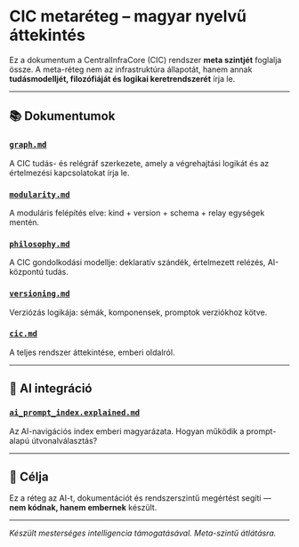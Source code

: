 # CIC metaréteg – magyar nyelvű áttekintés

Ez a dokumentum a CentralInfraCore (CIC) rendszer **meta szintjét** foglalja össze. A meta-réteg nem az infrastruktúra állapotát, hanem annak **tudásmodelljét, filozófiáját és logikai keretrendszerét** írja le.

---

## 📚 Dokumentumok

### [`graph.md`](./graph.md)

A CIC tudás- és relégráf szerkezete, amely a végrehajtási logikát és az értelmezési kapcsolatokat írja le.

### [`modularity.md`](./modularity.md)

A moduláris felépítés elve: kind + version + schema + relay egységek mentén.

### [`philosophy.md`](./philosophy.md)

A CIC gondolkodási modellje: deklaratív szándék, értelmezett relézés, AI-központú tudás.

### [`versioning.md`](./versioning.md)

Verziózás logikája: sémák, komponensek, promptok verziókhoz kötve.

### [`cic.md`](./cic.md)

A teljes rendszer áttekintése, emberi oldalról.

---

## 🤖 AI integráció

### [`ai_prompt_index.explained.md`](../../../_ai_prompt_index.explained.md)

Az AI-navigációs index emberi magyarázata. Hogyan működik a prompt-alapú útvonalválasztás?

---

## 🎯 Célja

Ez a réteg az AI-t, dokumentációt és rendszerszintű megértést segíti — **nem kódnak, hanem embernek** készült.

---

*Készült mesterséges intelligencia támogatásával. Meta-szintű átlátásra.*
